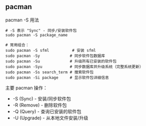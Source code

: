 ## pacman
pacman -S 用法

```shell
# -S 表示 "Sync" - 同步/安装软件包
sudo pacman -S package_name

# 常用组合：
sudo pacman -S sfml          # 安装 sfml
sudo pacman -Sy             # 同步软件包数据库
sudo pacman -Su             # 升级所有已安装的软件包
sudo pacman -Syu            # 同步数据库并升级系统（完整系统更新）
sudo pacman -Ss search_term # 搜索软件包
sudo pacman -Si package     # 显示软件包详细信息
```

主要 pacman 操作：
- -S (Sync) - 安装/同步软件包
-  -R (Remove) - 删除软件包
- -Q (Query) - 查询已安装的软件包
- -U (Upgrade) - 从本地文件安装/升级

